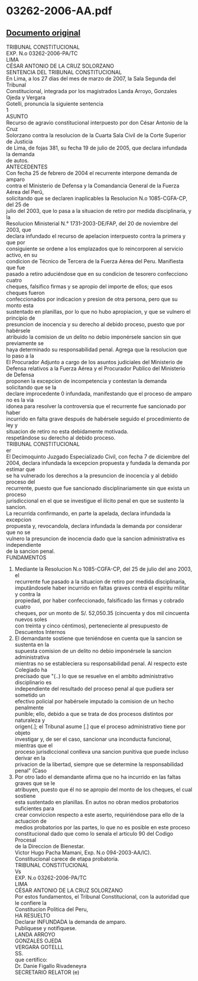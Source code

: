 
03262-2006-AA.pdf
=================
  
[Documento original](https://tc.gob.pe/jurisprudencia/2007/03262-2006-AA.pdf)  
---  
TRIBUNAL CONSTITUCIONAL  
EXP. N.o 03262-2006-PA/TC  
LIMA  
CÉSAR ANTONIO DE LA CRUZ SOLORZANO  
SENTENCIA DEL TRIBUNAL CONSTITUCIONAL  
En Lima, a los 27 dias del mes de marzo de 2007, la Sala Segunda del Tribunal  
Constitucional, integrada por los magistrados Landa Arroyo, Gonzales Ojeda y Vergara  
Gotelli, pronuncia la siguiente sentencia  
1  
ASUNTO  
Recurso de agravio constitucional interpuesto por don César Antonio de la Cruz  
Solorzano contra la resolucion de la Cuarta Sala Civil de la Corte Superior de Justicia  
de Lima, de fojas 381, su fecha 19 de julio de 2005, que declara infundada la demanda  
de autos.  
ANTECEDENTES  
Con fecha 25 de febrero de 2004 el recurrente interpone demanda de amparo  
contra el Ministerio de Defensa y la Comandancia General de la Fuerza Aérea del Perû,  
solicitando que se declaren inaplicables la Resolucion N.o 1085-CGFA-CP, del 25 de  
julio del 2003, que lo pasa a la situacion de retiro por medida disciplinaria, y la  
Resolucion Ministerial N.° 1731-2003-DE/FAP, del 20 de noviembre del 2003, que  
declara infundado el recurso de apelacion interpuesto contra la primera y que por  
consiguiente se ordene a los emplazados que lo reincorporen al servicio activo, en su  
condicion de Técnico de Tercera de la Fuerza Aérea del Peru. Manifiesta que fue  
pasado a retiro aduciéndose que en su condicion de tesorero confecciono cuatro  
cheques, falsifico firmas y se apropio del importe de ellos; que esos cheques fueron  
confeccionados por indicacion y presion de otra persona, pero que su monto esta  
sustentado en planillas, por lo que no hubo apropiacion, y que se vulnero el principio de  
presuncion de inocencia y su derecho al debido proceso, puesto que por habérsele  
atribuido la comision de un delito no debio imponérsele sancion sin que previamente se  
haya determinado su responsabilidad penal. Agrega que la resolucion que lo paso a la  
El Procurador Adjunto a cargo de los asuntos judiciales del Ministerio de  
Defensa relativos a la Fuerza Aérea y el Procurador Publico del Ministerio de Defensa  
proponen la excepcion de incompetencia y contestan la demanda solicitando que se la  
declare improcedente 0 infundada, manifestando que el proceso de amparo no es la via  
idonea para resolver la controversia que el recurrente fue sancionado por haber  
incurrido en falta grave después de habérsele seguido el procedimiento de ley y  
situacion de retiro no esta debidamente motivada.  
respetândose su derecho al debido proceso.  
TRIBUNAL CONSTITUCIONAL  
er  
El Decimoquinto Juzgado Especializado Civil, con fecha 7 de diciembre del  
2004, declara infundada la excepcion propuesta y fundada la demanda por estimar que  
se ha vulnerado los derechos a la presuncion de inocencia y al debido proceso del  
recurrente, puesto que fue sancionado disciplinariamente sin que exista un proceso  
jurisdiccional en el que se investigue el ilicito penal en que se sustento la sancion.  
La recurrida confirmando, en parte la apelada, declara infundada la excepcion  
propuesta y, revocandola, declara infundada la demanda por considerar que no se  
vulnero la presuncion de inocencia dado que la sancion administrativa es independiente  
de la sancion penal.  
FUNDAMENTOS  
1. Mediante la Resolucion N.o 1085-CGFA-CP, del 25 de julio del ano 2003, el  
recurrente fue pasado a la situacion de retiro por medida disciplinaria,  
imputândosele haber incurrido en faltas graves contra el espiritu militar y contra la  
propiedad, por haber confeccionado, falsificado las firmas y cobrado cuatro  
cheques, por un monto de S/. 52,050.35 (cincuenta y dos mil cincuenta nuevos soles  
con treinta y cinco céntimos), perteneciente al presupuesto de Descuentos Internos  
2. El demandante sostiene que teniéndose en cuenta que la sancion se sustenta en la  
supuesta comision de un delito no debio imponérsele la sancion administrativa  
mientras no se estableciera su responsabilidad penal. Al respecto este Colegiado ha  
precisado que "(..) lo que se resuelve en el ambito administrativo disciplinario es  
independiente del resultado del proceso penal al que pudiera ser sometido un  
efectivo policial por habérsele imputado la comision de un hecho penalmente  
punible; ello, debido a que se trata de dos procesos distintos por naturaleza y  
origen(.]; el Tribunal asume [.] que el proceso administrativo tiene por objeto  
investigar y, de ser el caso, sancionar una inconducta funcional, mientras que el  
proceso jurisdiccional conlleva una sancion punitiva que puede incluso derivar en la  
privacion de la libertad, siempre que se determine la responsabilidad penal" (Caso  
3. Por otro lado el demandante afirma que no ha incurrido en las faltas graves que se le  
atribuyen, puesto que él no se apropio del monto de los cheques, el cual sostiene  
esta sustentado en planillas. En autos no obran medios probatorios suficientes para  
crear conviccion respecto a este aserto, requiriéndose para ello de la actuacion de  
medios probatorios por las partes, lo que no es posible en este proceso  
constitucional dado que como lo senala el articulo 90 del Codigo Procesal  
de la Direccion de Bienestar.  
Victor Hugo Pacha Mamani, Exp. N.o 094-2003-AA/IC).  
Constitucional carece de etapa probatoria.  
TRIBUNAL CONSTITUCIONAL  
Vs  
EXP. N.o 03262-2006-PA/TC  
LIMA  
CÉSAR ANTONIO DE LA CRUZ SOLORZANO  
Por estos fundamentos, el Tribunal Constitucional, con la autoridad que le confiere la  
Constitucion Politica del Peru,  
HA RESUELTO  
Declarar INFUNDADA la demanda de amparo.  
Publiquese y notifiquese.  
LANDA ARROYO  
GONZALES OJEDA  
VERGARA GOTELLL  
SS.  
que certifico:  
Dr. Danie Figallo Rivadeneyra  
SECRETARIO RELATOR (e)